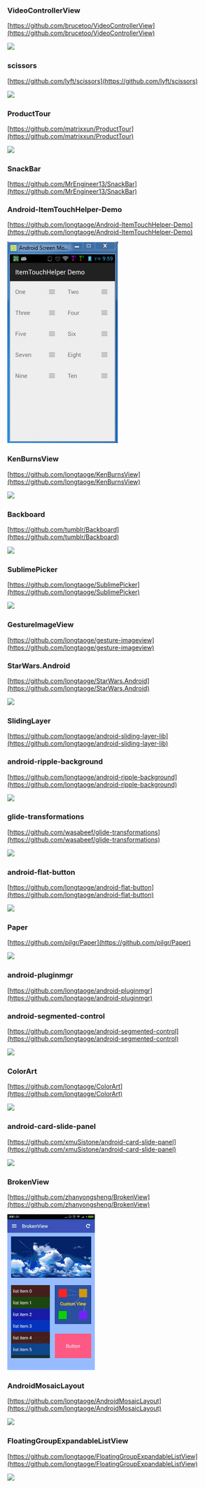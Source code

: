 ### VideoControllerView ###

[https://github.com/brucetoo/VideoControllerView](https://github.com/brucetoo/VideoControllerView)

![](https://github.com/brucetoo/VideoControllerView/raw/master/demo.gif)

### scissors ###

[https://github.com/lyft/scissors](https://github.com/lyft/scissors)

![](https://github.com/lyft/scissors/raw/master/art/demo.gif)

### ProductTour ###

[https://github.com/matrixxun/ProductTour](https://github.com/matrixxun/ProductTour)


![](https://github.com/matrixxun/ProductTour/raw/master/art/run.gif)

### SnackBar ###

[https://github.com/MrEngineer13/SnackBar](https://github.com/MrEngineer13/SnackBar)



### Android-ItemTouchHelper-Demo ###

[https://github.com/longtaoge/Android-ItemTouchHelper-Demo](https://github.com/longtaoge/Android-ItemTouchHelper-Demo)

![](https://github.com/longtaoge/Android-ItemTouchHelper-Demo/blob/master/itemTouchHelper.gif)

### KenBurnsView ###

[https://github.com/longtaoge/KenBurnsView](https://github.com/longtaoge/KenBurnsView)

![](https://camo.githubusercontent.com/64d61cde0875bcfb1636821b2a121af56cc0ecca/687474703a2f2f7777772e70696374757265736861636b2e75732f696d616765732f31353532365f4b656e4275726e73566965772e676966)

### Backboard ###

[https://github.com/tumblr/Backboard](https://github.com/tumblr/Backboard)

![](https://github.com/longtaoge/DevelopmentNotes/blob/master/image/image.gif)


### SublimePicker ###
[https://github.com/longtaoge/SublimePicker](https://github.com/longtaoge/SublimePicker)


![](https://github.com/vikramkakkar/SublimePicker/raw/master/img/date_picker.png?raw=true)

### GestureImageView ###

[https://github.com/longtaoge/gesture-imageview](https://github.com/longtaoge/gesture-imageview)

### StarWars.Android ###

[https://github.com/longtaoge/StarWars.Android](https://github.com/longtaoge/StarWars.Android)

![](https://camo.githubusercontent.com/d67228f029a7bb7e547a1e071316ffc061d335d3/68747470733a2f2f79616c616e7469732e636f6d2f6d656469612f636f6e74656e742f636b656469746f722f323031352f31302f32302f737461725f776172732d73686f742e676966)

### SlidingLayer ###

[https://github.com/longtaoge/android-sliding-layer-lib](https://github.com/longtaoge/android-sliding-layer-lib)


### android-ripple-background ###

[https://github.com/longtaoge/android-ripple-background](https://github.com/longtaoge/android-ripple-background)

![](https://github.com/longtaoge/android-ripple-background/raw/master/previews/rippleFoundDevice.gif)

### glide-transformations ###

[https://github.com/wasabeef/glide-transformations](https://github.com/wasabeef/glide-transformations)

![](https://github.com/longtaoge/glide-transformations/raw/master/art/demo.gif)

### android-flat-button ###

[https://github.com/longtaoge/android-flat-button](https://github.com/longtaoge/android-flat-button)

![](https://raw.githubusercontent.com/hoang8f/android-flat-button/master/screenshot/screenshot.gif)

### Paper ###
[https://github.com/pilgr/Paper](https://github.com/pilgr/Paper)

![](https://github.com/pilgr/Paper/raw/master/paper_icon.png)

### android-pluginmgr ###

[https://github.com/longtaoge/android-pluginmgr](https://github.com/longtaoge/android-pluginmgr)


### android-segmented-control ###

[https://github.com/longtaoge/android-segmented-control](https://github.com/longtaoge/android-segmented-control)

![](https://raw.githubusercontent.com/hoang8f/android-segmented-control/master/screenshot/screenshot3.png)


### ColorArt ###

[https://github.com/longtaoge/ColorArt](https://github.com/longtaoge/ColorArt)

![](https://github.com/MichaelEvans/ColorArt/raw/master/img/hotel_shampoo.png)


### android-card-slide-panel ###

[https://github.com/xmuSistone/android-card-slide-panel](https://github.com/xmuSistone/android-card-slide-panel)

![](https://github.com/xmuSistone/android-card-slide-panel/raw/master/capture01.gif)


### BrokenView ###

[https://github.com/zhanyongsheng/BrokenView](https://github.com/zhanyongsheng/BrokenView)

![](https://raw.githubusercontent.com/zhanyongsheng/raw/master/BrokenView/image/demo.gif)

### AndroidMosaicLayout ###

[https://github.com/longtaoge/AndroidMosaicLayout](https://github.com/longtaoge/AndroidMosaicLayout)

![](https://cloud.githubusercontent.com/assets/1500868/11513643/fb4e754e-987c-11e5-8f18-025d934c69b4.png)

### FloatingGroupExpandableListView ###

[https://github.com/longtaoge/FloatingGroupExpandableListView](https://github.com/longtaoge/FloatingGroupExpandableListView)

![](https://github.com/diegocarloslima/FloatingGroupExpandableListView/raw/master/sample.png)
